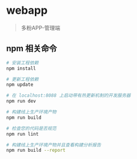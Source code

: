 # webapp

> 多粉APP-管理端

## npm 相关命令

``` bash
# 安装工程依赖
npm install

# 更新工程依赖
npm update

# 在 localhost:8088 上启动带有热更新机制的开发服务器
npm run dev

# 构建线上生产环境产物
npm run build

# 检查您的代码是否规范
npm run lint

# 构建线上生产环境产物并且查看构建分析报告
npm run build --report
```